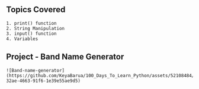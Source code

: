 ## Topics Covered
```Topics
1. print() function
2. String Manipulation
3. input() function
4. Variables
```

## Project - Band Name Generator
```
![Band-name-generator](https://github.com/KeyaBarua/100_Days_To_Learn_Python/assets/52108484/17fef77e-32ae-4663-91f6-1e39e55ae9d5)

```




